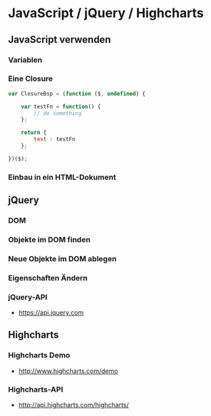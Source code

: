 # JavaScript / jQuery / Highcharts

## JavaScript verwenden

### Variablen

### Eine Closure

```JavaScript
var ClosureBsp = (function ($, undefined) {

    var testFn = function() {
        // do something
    };

    return {
        test : testFn
    };

})($);
```

### Einbau in ein HTML-Dokument



## jQuery

### DOM

### Objekte im DOM finden

### Neue Objekte im DOM ablegen

### Eigenschaften Ändern

### jQuery-API
* https://api.jquery.com

## Highcharts

### Highcharts Demo
* http://www.highcharts.com/demo

### Highcharts-API
* http://api.highcharts.com/highcharts/
